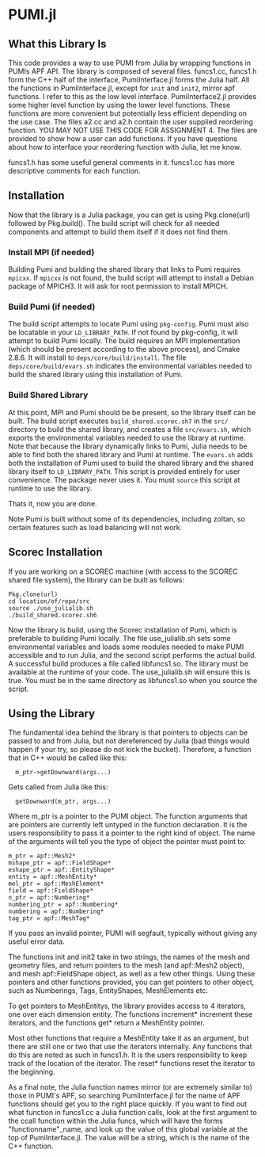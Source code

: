 # PUMI.jl


## What this Library Is

This code provides a way to use PUMI from Julia by wrapping functions in PUMIs APF API.
The library is composed of several files.  funcs1.cc, funcs1.h form the C++ half of the
interface, PumiInterface.jl forms the Julia half. All the functions in PumiInterface.jl,
except for `init` and `init2`, mirror apf functions.  I refer to this as the low level interface.
  PumiInterface2.jl provides some higher level function by using the lower level functions.
These functions are more convenient but potentially less efficient depending on the use case.
The files a2.cc and a2.h contain the user supplied reordering function.  YOU MAY NOT USE THIS
CODE FOR ASSIGNMENT 4.  The files are provided to show how a user can add functions.  If you have
questions about how to interface your reordering function with Julia, let me know.

funcs1.h has some useful general comments in it.  funcs1.cc has more descriptive comments for each
function.  

## Installation

Now that the library is a Julia package, you can get is using Pkg.clone(url) followed by Pkg.build().
The build script will check for all needed components and attempt to build them itself if it does not find
them.

### Install MPI (if needed)
Building Pumi and building the shared library that links to Pumi requires `mpicxx`.  If `mpicxx` is not found,  the build script will attempt to install a Debian package of MPICH3.  It will ask for root permission to install MPICH.

### Build Pumi (if needed)
The build script
attempts to locate Pumi using `pkg-config`. Pumi must also be locatable in your `LD_LIBRARY_PATH`.
If not found by pkg-config, it will attempt to build Pumi locally.  The build requires an MPI implementation (which
 should be present according to the above process), and Cmake 2.8.6.  It will install to `deps/core/build/install`.  The file `deps/core/build/evars.sh`  indicates the environmental variables needed to build 
the shared library using this installation of Pumi.

### Build Shared Library
At this point, MPI and Pumi should be be present, so the library itself can be built.  The build 
script executes `build_shared.scorec.sh7` in the `src/` directory to build the shared library, and 
creates a file `src/evars.sh`, which exports the environmental variables needed to use the library 
at runtime.  Note that because the library dynamically links to Pumi, Julia needs to be able to find 
both the shared library and Pumi at runtime.  The `evars.sh` adds both the installation of Pumi used 
to build the shared library and the shared library itself to `LD_LIBRARY_PATH`.  This script is 
provided entirely for user convenience.  The package never uses it.  You must  `source` this script 
at runtime to use the library.  

Thats it, now you are done.

Note Pumi is built without some of its dependencies, including zoltan, so certain features such as load balancing will not work.

## Scorec Installation

If you are working on a SCOREC machine (with access to the SCOREC shared file system), the library
can be built as follows:

```
Pkg.clone(url)
cd location/of/repo/src
source ./use_julialib.sh
./build_shared.scorec.sh6
```

Now the library is build, using the Scorec installation of Pumi, which is preferable to building Pumi locally.  The file use_julialib.sh sets some environmental variables and loads
some modules needed to make PUMI accessible and to run Julia, and the second script performs the 
actual build.  A successful build produces a file called libfuncs1.so.  The library must be available
 at the runtime of your code.  The use_julialib.sh will ensure this is true.  You must be in the same
directory as libfuncs1.so when you source the script.


## Using the Library

The fundamental idea behind the library is that pointers to objects can be passed to and from Julia,
 but not dereferenced by Julia (bad things would happen if your try, so please do not kick the bucket).
  Therefore, a function that in C++ would be called like this:
```
  m_ptr->getDownward(args...)
```

Gets called from Julia like this:
```
  getDownward(m_ptr, args...)
```
Where m_ptr is a pointer to the PUMI object.  The function arguments that are pointers are 
currently left untyped in the function declaration.  It is the users responsibility to pass
 it a pointer to the right kind of object.  The name of the arguments will tell you the type 
of object the pointer must point to:

```
m_ptr = apf::Mesh2*
mshape_ptr = apf::FieldShape*
eshape_ptr = apf::EntityShape*
entity = apf::MeshEntity*
mel_ptr = apf::MeshElement*
field = apf::FieldShape*
n_ptr = apf::Numbering*
numbering_ptr = apf::Numbering*
numbering = apf::Numbering*
tag_ptr = apf::MeshTag*
```

If you pass an invalid pointer, PUMI will segfault, typically without giving 
any useful error data.

The functions init and init2 take in two strings, the names of the mesh and geometry files,
and return pointers to the mesh (and apf::Mesh2 object), and mesh apf::FieldShape object, as
 well as a few other things.  Using these pointers and other functions provided, you can get 
pointers to other object, such as Numberings, Tags, EntityShapes, MeshElements etc.



To get pointers to MeshEntitys, the library provides access to 4 iterators, one over each dimension
 entity.  The functions increment* increment these iterators, and the functions get* return a 
 MeshEntity pointer.

Most other functions that require a MeshEntity take it as an argument, but there are still one or two
that use the iterators internally.  Any functions that do this are noted as such in funcs1.h.  It is
 the users responsibility to keep track of the location of the iterator.  The reset* functions reset the
iterator to the beginning.


As a final note, the Julia function names mirror (or are extremely similar to) those in PUMI's APF, so
searching PumiInterface.jl for the name of APF functions should get you to the right place quickly. 
If you want to find out what function in funcs1.cc a Julia function calls, look at the first argument
 to the ccall function within the Julia funcs, which will have the forms "functionname"_name, and look up
 the value of this global variable at the top of PumiInterface.jl.  The value will be a string, which is
 the name of the C++ function.




